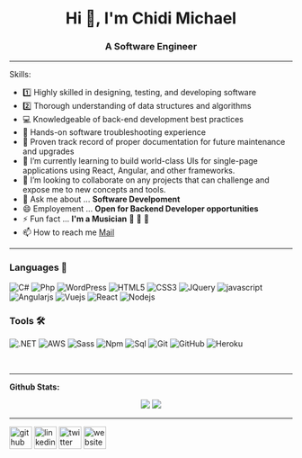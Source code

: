 <h1 align="center" class="pulsate-bck">Hi 👋, I'm Chidi Michael</h1>
<h3 align="center">A Software Engineer</h3>
 <!-- in your header -->
<link rel="stylesheet" href="https://cdn.jsdelivr.net/gh/devicons/devicon@v2.9.0/devicon.min.css">
<link href="/path/to/markdown.css" rel="stylesheet"></link>

<!-- in your body -->
<i class="devicon-javascript-plain"></i>
 
---
Skills:
- 1️⃣ Highly skilled in designing, testing, and developing software
- 2️⃣ Thorough understanding of data structures and algorithms
- 💻 Knowledgeable of back-end development best practices
- 💯 Hands-on software troubleshooting experience
- 🔖 Proven track record of proper documentation for future maintenance and upgrades
- 🌱 I’m currently learning to build world-class UIs for single-page applications using React, Angular, and other frameworks. 
- 👯 I’m looking to collaborate on any projects that can challenge and expose me to new concepts and tools. 
- 💬 Ask me about ... **Software Develpoment**
- 😄 Employement ... **Open for Backend Developer opportunities**
- ⚡ Fun fact ... **I'm a Musician** 🎹 🎸 🎼 
- 📫 How to reach me [Mail](mailto:chidimicheal17@gmail.com)
---

### Languages 🚧 
![C#](https://icongr.am/devicon/csharp-original.svg?size=50&color=currentColor)
![Php](https://icongr.am/devicon/php-original.svg?size=50&color=currentColor)
![WordPress](https://icongr.am/devicon/wordpress-original.svg?size=50&color=currentColor)
![HTML5](https://icongr.am/devicon/html5-original.svg?size=50&color=currentColor)
![CSS3](https://icongr.am/devicon/css3-original.svg?size=50&color=currentColor)
![JQuery](https://icongr.am/devicon/jquery-original.svg?size=50&color=currentColor)
![javascript](https://icongr.am/devicon/javascript-original.svg?size=50&color=currentColor)
![Angularjs](https://icongr.am/devicon/angularjs-original.svg?size=50&color=currentColor)
![Vuejs](https://icongr.am/devicon/vuejs-original.svg?size=50&color=currentColor)
![React](https://icongr.am/devicon/react-original.svg?size=50&color=currentColor)
![Nodejs](https://icongr.am/devicon/nodejs-original.svg?size=50&color=currentColor)

### Tools 🛠 
![.NET](https://icongr.am/devicon/dot-net-original-wordmark.svg?size=50&color=currentColor)
![AWS](https://icongr.am/devicon/amazonwebservices-original-wordmark.svg?size=50&color=currentColor)
![Sass](https://icongr.am/devicon/sass-original.svg?size=50&color=currentColor)
![Npm](https://icongr.am/devicon/npm-original-wordmark.svg?size=50&color=currentColor)
![Sql](https://icongr.am/devicon/mysql-original.svg?size=50&color=currentColor)
![Git](https://icongr.am/devicon/git-original.svg?size=50&color=currentColor)
![GitHub](https://icongr.am/devicon/github-original.svg?size=50&color=currentColor)
![Heroku](https://icongr.am/devicon/heroku-original.svg?size=50&color=currentColor)


<br/>


---

**Github Stats:**

<p align="center">
  
  <img src="https://github-readme-stats.vercel.app/api?username=SlimzyCM&hide=stars&show_icons=true&theme=algolia&line_height=32">
  <img src="https://github-readme-stats.vercel.app/api/top-langs/?username=SlimzyCM&count_private=true&theme=algolia">

</p>

---

[<img src='https://cdn.jsdelivr.net/npm/simple-icons@3.0.1/icons/github.svg' alt='github' height='40'>](https://github.com/https://github.com/SlimzyCM)  [<img src='https://cdn.jsdelivr.net/npm/simple-icons@3.0.1/icons/linkedin.svg' alt='linkedin' height='40'>](https://www.linkedin.com/in/https://www.linkedin.com/in/slimzycm/)  [<img src='https://cdn.jsdelivr.net/npm/simple-icons@3.0.1/icons/twitter.svg' alt='twitter' height='40'>](https://twitter.com/https://twitter.com/SlimzyCM)  [<img src='https://cdn.jsdelivr.net/npm/simple-icons@3.0.1/icons/icloud.svg' alt='website' height='40'>](https://chidi.projects.decagonhq.com/)  

